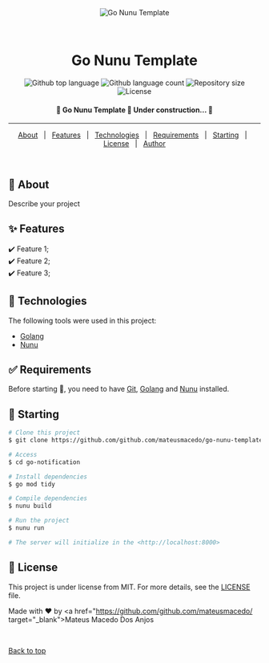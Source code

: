 <div align="center" id="top">
  <img src="./.github/app.gif" alt="Go Nunu Template" />

  &#xa0;

</div>

<h1 align="center">Go Nunu Template</h1>

<p align="center">
  <img alt="Github top language" src="https://img.shields.io/github/languages/top/github.com/mateusmacedo/go-nunu-template?color=56BEB8">

  <img alt="Github language count" src="https://img.shields.io/github/languages/count/github.com/mateusmacedo/go-nunu-template?color=56BEB8">

  <img alt="Repository size" src="https://img.shields.io/github/repo-size/github.com/mateusmacedo/go-nunu-template?color=56BEB8">

  <img alt="License" src="https://img.shields.io/github/license/github.com/mateusmacedo/go-nunu-template?color=56BEB8">

  <!-- <img alt="Github issues" src="https://img.shields.io/github/issues/github.com/mateusmacedo/go-nunu-template?color=56BEB8" /> -->

  <!-- <img alt="Github forks" src="https://img.shields.io/github/forks/github.com/mateusmacedo/go-nunu-template?color=56BEB8" /> -->

  <!-- <img alt="Github stars" src="https://img.shields.io/github/stars/github.com/mateusmacedo/go-nunu-template?color=56BEB8" /> -->
</p>

<!-- Status -->

<h4 align="center">
 🚧  Go Nunu Template 🚀 Under construction...  🚧
</h4>

<hr>

<p align="center">
  <a href="#dart-about">About</a> &#xa0; | &#xa0;
  <a href="#sparkles-features">Features</a> &#xa0; | &#xa0;
  <a href="#rocket-technologies">Technologies</a> &#xa0; | &#xa0;
  <a href="#white_check_mark-requirements">Requirements</a> &#xa0; | &#xa0;
  <a href="#checkered_flag-starting">Starting</a> &#xa0; | &#xa0;
  <a href="#memo-license">License</a> &#xa0; | &#xa0;
  <a href="https://github.com/github.com/mateusmacedo/ target="_blank">Author</a>
</p>

<br>

## :dart: About ##

Describe your project

## :sparkles: Features ##

:heavy_check_mark: Feature 1;\
:heavy_check_mark: Feature 2;\
:heavy_check_mark: Feature 3;

## :rocket: Technologies ##

The following tools were used in this project:

- [Golang](https://go.dev/)
- [Nunu](https://github.com/go-nunu/nunu)

## :white_check_mark: Requirements ##

Before starting :checkered_flag:, you need to have [Git](https://git-scm.com), [Golang](https://go.dev/doc/install) and [Nunu](https://github.com/go-nunu/nunu?tab=readme-ov-file#installation) installed.

## :checkered_flag: Starting ##

```bash
# Clone this project
$ git clone https://github.com/github.com/mateusmacedo/go-nunu-template

# Access
$ cd go-notification

# Install dependencies
$ go mod tidy

# Compile dependencies
$ nunu build

# Run the project
$ nunu run

# The server will initialize in the <http://localhost:8000>
```

## :memo: License ##

This project is under license from MIT. For more details, see the [LICENSE](LICENSE.md) file.

Made with :heart: by <a href="<https://github.com/github.com/mateusmacedo/> target="_blank">Mateus Macedo Dos Anjos</a>

&#xa0;

<a href="#top">Back to top</a>
